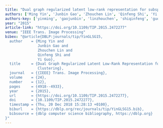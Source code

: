 ```yaml
---
title: "Dual graph regularized latent low-rank representation for subspace clustering"
authors: ['Ming Yin', 'Junbin Gao', 'Zhouchen Lin', 'Qinfeng Shi', 'Yi Guo 0001']
authors-key: ['yinming', 'gaojunbin', 'linzhouchen', 'shiqinfeng', 'guoyi']
year: "2015"
article-link: "https://doi.org/10.1109/TIP.2015.2472277"
venue: "IEEE Trans. Image Processing"
bibex: "@article{DBLP:journals/tip/YinGLSG15,
  author    = {Ming Yin and
               Junbin Gao and
               Zhouchen Lin and
               Qinfeng Shi and
               Yi Guo},
  title     = {Dual Graph Regularized Latent Low-Rank Representation for Subspace
               Clustering},
  journal   = {{IEEE} Trans. Image Processing},
  volume    = {24},
  number    = {12},
  pages     = {4918--4933},
  year      = {2015},
  url       = {https://doi.org/10.1109/TIP.2015.2472277},
  doi       = {10.1109/TIP.2015.2472277},
  timestamp = {Thu, 20 Dec 2018 15:28:13 +0100},
  biburl    = {https://dblp.org/rec/journals/tip/YinGLSG15.bib},
  bibsource = {dblp computer science bibliography, https://dblp.org}
}"
---
```

